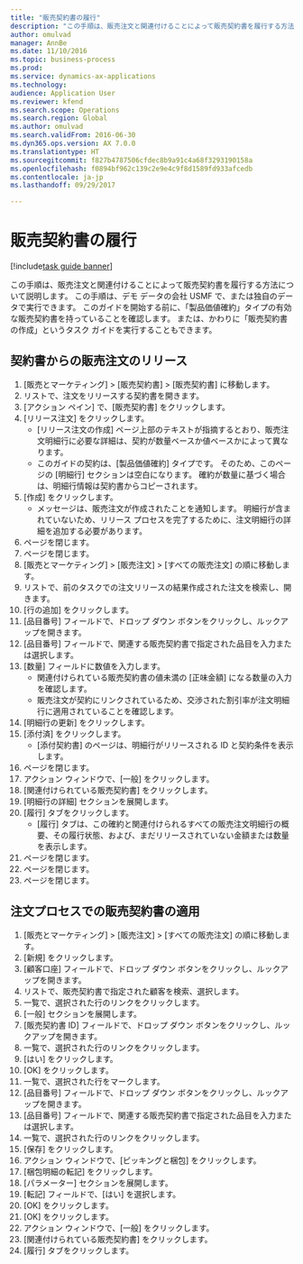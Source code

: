 ```yaml
--- 
title: "販売契約書の履行"
description: "この手順は、販売注文と関連付けることによって販売契約書を履行する方法について説明します。"
author: omulvad
manager: AnnBe
ms.date: 11/10/2016
ms.topic: business-process
ms.prod: 
ms.service: dynamics-ax-applications
ms.technology: 
audience: Application User
ms.reviewer: kfend
ms.search.scope: Operations
ms.search.region: Global
ms.author: omulvad
ms.search.validFrom: 2016-06-30
ms.dyn365.ops.version: AX 7.0.0
ms.translationtype: HT
ms.sourcegitcommit: f827b4787506cfdec8b9a91c4a68f3293190158a
ms.openlocfilehash: f0894bf962c139c2e9e4c9f8d1589fd933afcedb
ms.contentlocale: ja-jp
ms.lasthandoff: 09/29/2017

---
```

# <a name="fulfill-sales-agreements"></a>販売契約書の履行

[!include[task guide banner](../../includes/task-guide-banner.md)]

この手順は、販売注文と関連付けることによって販売契約書を履行する方法について説明します。 この手順は、デモ データの会社 USMF で、または独自のデータで実行できます。 このガイドを開始する前に、「製品価値確約」タイプの有効な販売契約書を持っていることを確認します。 または、かわりに「販売契約書の作成」というタスク ガイドを実行することもできます。  




## <a name="release-a-sales-order-from-the-agreement"></a>契約書からの販売注文のリリース
1. [販売とマーケティング] > [販売契約書] > [販売契約書] に移動します。
2. リストで、注文をリリースする契約書を開きます。
3. [アクション ペイン] で、[販売契約書] をクリックします。
4. [リリース注文] をクリックします。
    * [リリース注文の作成] ページ上部のテキストが指摘するとおり、販売注文明細行に必要な詳細は、契約が数量ベースか値ベースかによって異なります。  
    * このガイドの契約は、[製品価値確約] タイプです。 そのため、このページの [明細行] セクションは空白になります。 確約が数量に基づく場合は、明細行情報は契約書からコピーされます。  
5. [作成] をクリックします。
    * メッセージは、販売注文が作成されたことを通知します。 明細行が含まれていないため、リリース プロセスを完了するために、注文明細行の詳細を追加する必要があります。   
6. ページを閉じます。
7. ページを閉じます。
8. [販売とマーケティング] > [販売注文] > [すべての販売注文] の順に移動します。
9. リストで、前のタスクでの注文リリースの結果作成された注文を検索し、開きます。
10. [行の追加] をクリックします。
11. [品目番号] フィールドで、ドロップ ダウン ボタンをクリックし、ルックアップを開きます。
12. [品目番号] フィールドで、関連する販売契約書で指定された品目を入力または選択します。
13. [数量] フィールドに数値を入力します。
    * 関連付けられている販売契約書の値未満の [正味金額] になる数量の入力を確認します。  
    * 販売注文が契約にリンクされているため、交渉された割引率が注文明細行に適用されていることを確認します。  
14. [明細行の更新] をクリックします。
15. [添付済] をクリックします。
    * [添付契約書] のページは、明細行がリリースされる ID と契約条件を表示します。  
16. ページを閉じます。
17. アクション ウィンドウで、[一般] をクリックします。
18. [関連付けられている販売契約書] をクリックします。
19. [明細行の詳細] セクションを展開します。
20. [履行] タブをクリックします。
    * [履行] タブは、この確約と関連付けられるすべての販売注文明細行の概要、その履行状態、および、まだリリースされていない金額または数量を表示します。   
21. ページを閉じます。
22. ページを閉じます。
23. ページを閉じます。

## <a name="apply-sales-agreement-in-the-order-process"></a>注文プロセスでの販売契約書の適用
1. [販売とマーケティング] > [販売注文] > [すべての販売注文] の順に移動します。
2. [新規] をクリックします。
3. [顧客口座] フィールドで、ドロップ ダウン ボタンをクリックし、ルックアップを開きます。
4. リストで、販売契約書で指定された顧客を検索、選択します。
5. 一覧で、選択された行のリンクをクリックします。
6. [一般] セクションを展開します。
7. [販売契約書 ID] フィールドで、ドロップ ダウン ボタンをクリックし、ルックアップを開きます。
8. 一覧で、選択された行のリンクをクリックします。
9. [はい] をクリックします。
10. [OK] をクリックします。
11. 一覧で、選択された行をマークします。
12. [品目番号] フィールドで、ドロップ ダウン ボタンをクリックし、ルックアップを開きます。
13. [品目番号] フィールドで、関連する販売契約書で指定された品目を入力または選択します。
14. 一覧で、選択された行のリンクをクリックします。
15. [保存] をクリックします。
16. アクション ウィンドウで、[ピッキングと梱包] をクリックします。
17. [梱包明細の転記] をクリックします。
18. [パラメーター] セクションを展開します。
19. [転記] フィールドで、[はい] を選択します。
20. [OK] をクリックします。
21. [OK] をクリックします。
22. アクション ウィンドウで、[一般] をクリックします。
23. [関連付けられている販売契約書] をクリックします。
24. [履行] タブをクリックします。


